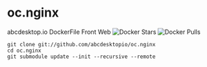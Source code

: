 # oc.nginx
abcdesktop.io DockerFile Front Web
![Docker Stars](https://img.shields.io/docker/stars/abcdesktopio/oc.nginx.svg) ![Docker Pulls](https://img.shields.io/docker/pulls/abcdesktopio/oc.nginx.svg)


```
git clone git://github.com/abcdesktopio/oc.nginx
cd oc.nginx
git submodule update --init --recursive --remote
```
